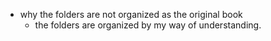 - why the folders are not organized as the original book
    - the folders are organized by my way of understanding.
